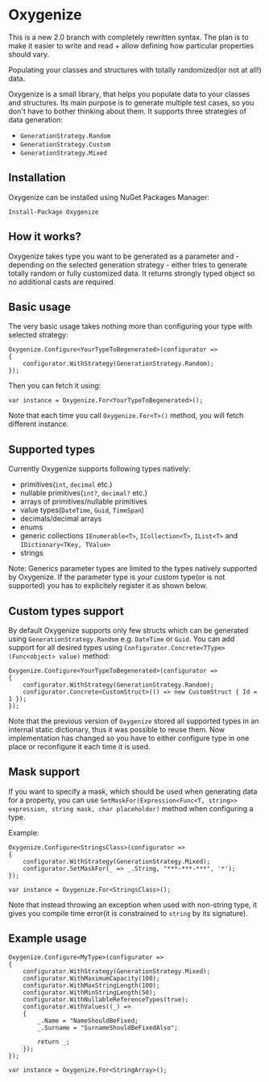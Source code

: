 # Oxygenize
This is a new 2.0 branch with completely rewritten syntax. The plan is to make it easier to write and read + allow defining how particular properties should vary.

Populating your classes and structures with totally randomized(or not at all!) data.

Oxygenize is a small library, that helps you populate data to your classes and structures. Its main purpose is to generate multiple test cases, so you don't have to bother thinking about them. It supports three strategies of data generation:
* `GenerationStrategy.Random`
* `GenerationStrategy.Custom`
* `GenerationStrategy.Mixed`

## Installation
Oxygenize can be installed using NuGet Packages Manager:

```Install-Package Oxygenize```

## How it works?
Oxygenize takes type you want to be generated as a parameter and - depending on the selected generation strategy - either tries to generate totally random or fully customized data.
It returns strongly typed object so no additional casts are required.

## Basic usage
The very basic usage takes nothing more than configuring your type with selected strategy:

```
Oxygenize.Configure<YourTypeToBegenerated>(configurator =>
{
    configurator.WithStrategy(GenerationStrategy.Random);
});
```
Then you can fetch it using:

```var instance = Oxygenize.For<YourTypeToBegenerated>();```

Note that each time you call ```Oxygenize.For<T>()``` method, you will fetch different instance.

## Supported types
Currently Oxygenize supports following types natively:
* primitives(`int`, `decimal` etc.)
* nullable primitives(`int?`, `decimal?` etc.)
* arrays of primitives/nullable primitives
* value types(`DateTime`, `Guid`, `TimeSpan`)
* decimals/decimal arrays
* enums
* generic collections `IEnumerable<T>`, `ICollection<T>`, `IList<T>` and `IDictionary<TKey, TValue>`
* strings

Note: Generics parameter types are limited to the types natively supported by Oxygenize. If the parameter type is your custom type(or is not supported) you has to explicitely register it as shown below.

## Custom types support
By default Oxygenize supports only few structs which can be generated using `GenerationStrategy.Random` e.g. `DateTime` or `Guid`. You can add support for all desired types using `Configurator.Concrete<TType>(Func<object> value)` method:

```
Oxygenize.Configure<YourTypeToBegenerated>(configurator =>
{
    configurator.WithStrategy(GenerationStrategy.Random);
    configurator.Concrete<CustomStruct>(() => new CustomStruct { Id = 1 });
});
```

Note that the previous version of ```Oxygenize``` stored all supported types in an internal static dictionary, thus it was possible to reuse them. Now implementation has changed so you have to either configure type in one place or reconfigure it each time it is used.

## Mask support
If you want to specify a mask, which should be used when generating data for a property, you can use ```SetMaskFor(Expression<Func<T, string>> expression, string mask, char placeholder)``` method when configuring a type.

Example:
```
Oxygenize.Configure<StringsClass>(configurator =>
{
    configurator.WithStrategy(GenerationStrategy.Mixed);
    configurator.SetMaskFor(_ => _.String, "***-***-***", '*');
});

var instance = Oxygenize.For<StringsClass>();
```

Note that instead throwing an exception when used with non-string type, it gives you compile time error(it is constrained to ```string``` by its signature).

## Example usage
```
Oxygenize.Configure<MyType>(configurator =>
{
    configurator.WithStrategy(GenerationStrategy.Mixed);
    configurator.WithMaximumCapacity(100);
    configurator.WithMaxStringLength(100);
    configurator.WithMinStringLength(50);
    configurator.WithNullableReferenceTypes(true);
    configurator.WithValues((_) =>
    {
        _.Name = "NameShouldBeFixed;
        _.Surname = "SurnameShouldBeFixedAlso";
        
        return _;
    });
});

var instance = Oxygenize.For<StringArray>();
```